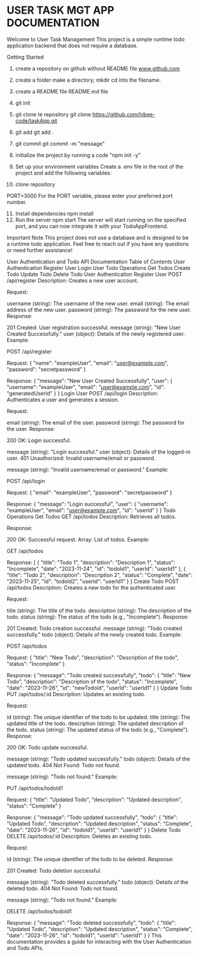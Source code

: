 # USER TASK MGT APP DOCUMENTATION


Welcome to User Task Management This project is a simple runtime todo application backend that does not require a database.

Getting Started
1. create a repository on github without README file
www.github.com
2. create a folder
make a directory; mkdir <filename>
cd into the filename.
3. create a README file
README.md file
4. git init
5. git clone te repository
git clone https://github.com/hibee-code/taskApp.git

6. git add
 git add .
7. git commit
 git commit -m "message"

8. initialize the project by running a code "npm init -y"
9. Set up your environment variables
Create a .env file in the root of the project and add the following variables:
10. clone repository 

PORT=3000
For the PORT variable, please enter your preferred port number.

11. Install dependencies
npm install
12. Run the server
npm start
The server will start running on the specified port, and you can now integrate it with your TodoAppFrontend.

Important Note
This project does not use a database and is designed to be a runtime todo application. Feel free to reach out if you have any questions or need further assistance!

User Authentication and Todo API Documentation
Table of Contents
User Authentication
Register User
Login User
Todo Operations
Get Todos
Create Todo
Update Todo
Delete Todo
User Authentication
Register User
POST /api/register
Description: Creates a new user account.

Request:

username (string): The username of the new user.
email (string): The email address of the new user.
password (string): The password for the new user.
Response:

201 Created: User registration successful.
message (string): "New User Created Successfully."
user (object): Details of the newly registered user.
Example:

POST /api/register

Request:
{
  "name": "exampleUser",
  "email": "user@example.com",
  "password": "secretpassword"
}

Response:
{
  "message": "New User Created Successfully",
  "user": {
    "username": "exampleUser",
    "email": "user@example.com",
    "id": "generatedUserId"
  }
}
Login User
POST /api/login
Description: Authenticates a user and generates a session.

Request:

email (string): The email of the user.
password (string): The password for the user.
Response:

200 OK: Login successful.

message (string): "Login successful."
user (object): Details of the logged-in user.
401 Unauthorized: Invalid username/email or password.

message (string): "Invalid username/email or password."
Example:

POST /api/login

Request:
{
  "email": "exampleUser",
  "password": "secretpassword"
}

Response:
{
  "message": "Login successful",
  "user": {
    "username": "exampleUser",
    "email": "user@example.com",
    "id": "userId"
  }
}
Todo Operations
Get Todos
GET /api/todos
Description: Retrieves all todos.

Response:

200 OK: Successful request.
Array: List of todos.
Example:

GET /api/todos

Response:
[
  {
    "title": "Todo 1",
    "description": "Description 1",
    "status": "Incomplete",
    "date": "2023-11-24",
    "id": "todoId1",
    "userId": "userId1"
  },
  {
    "title": "Todo 2",
    "description": "Description 2",
    "status": "Complete",
    "date": "2023-11-25",
    "id": "todoId2",
    "userId": "userId1"
  }
]
Create Todo
POST /api/todos
Description: Creates a new todo for the authenticated user.

Request:

title (string): The title of the todo.
description (string): The description of the todo.
status (string): The status of the todo (e.g., "Incomplete").
Response:

201 Created: Todo creation successful.
message (string): "Todo created successfully."
todo (object): Details of the newly created todo.
Example:

POST /api/todos

Request:
{
  "title": "New Todo",
  "description": "Description of the todo",
  "status": "Incomplete"
}

Response:
{
  "message": "Todo created successfully",
  "todo": {
    "title": "New Todo",
    "description": "Description of the todo",
    "status": "Incomplete",
    "date": "2023-11-26",
    "id": "newTodoId",
    "userId": "userId1"
  }
}
Update Todo
PUT /api/todos/:id
Description: Updates an existing todo.

Request:

id (string): The unique identifier of the todo to be updated.
title (string): The updated title of the todo.
description (string): The updated description of the todo.
status (string): The updated status of the todo (e.g., "Complete").
Response:

200 OK: Todo update successful.

message (string): "Todo updated successfully."
todo (object): Details of the updated todo.
404 Not Found: Todo not found.

message (string): "Todo not found."
Example:

PUT /api/todos/todoId1

Request:
{
  "title": "Updated Todo",
  "description": "Updated description",
  "status": "Complete"
}

Response:
{
  "message": "Todo updated successfully",
  "todo": {
    "title": "Updated Todo",
    "description": "Updated description",
    "status": "Complete",
    "date": "2023-11-26",
    "id": "todoId1",
    "userId": "userId1"
  }
}
Delete Todo
DELETE /api/todos/:id
Description: Deletes an existing todo.

Request:

id (string): The unique identifier of the todo to be deleted.
Response:

201 Created: Todo deletion successful.

message (string): "Todo deleted successfully."
todo (object): Details of the deleted todo.
404 Not Found: Todo not found.

message (string): "Todo not found."
Example:

DELETE /api/todos/todoId1

Response:
{
  "message": "Todo deleted successfully",
  "todo": {
    "title": "Updated Todo",
    "description": "Updated description",
    "status": "Complete",
    "date": "2023-11-26",
    "id": "todoId1",
    "userId": "userId1"
  }
}
This documentation provides a guide for interacting with the User Authentication and Todo APIs.